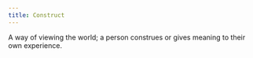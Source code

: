 ```yaml
---
title: Construct
---
```

A way of viewing the world; a person construes or gives meaning to their own experience.
